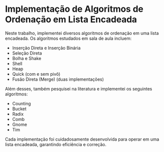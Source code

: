 # Implementação de Algoritmos de Ordenação em Lista Encadeada

Neste trabalho, implementei diversos algoritmos de ordenação em uma lista encadeada. Os algoritmos estudados em sala de aula incluem:

- Inserção Direta e Inserção Binária
- Seleção Direta
- Bolha e Shake
- Shell
- Heap
- Quick (com e sem pivô)
- Fusão Direta (Merge) (duas implementações)

Além desses, também pesquisei na literatura e implementei os seguintes algoritmos:

- Counting
- Bucket
- Radix
- Comb
- Gnome
- Tim

Cada implementação foi cuidadosamente desenvolvida para operar em uma lista encadeada, garantindo eficiência e correção. 
